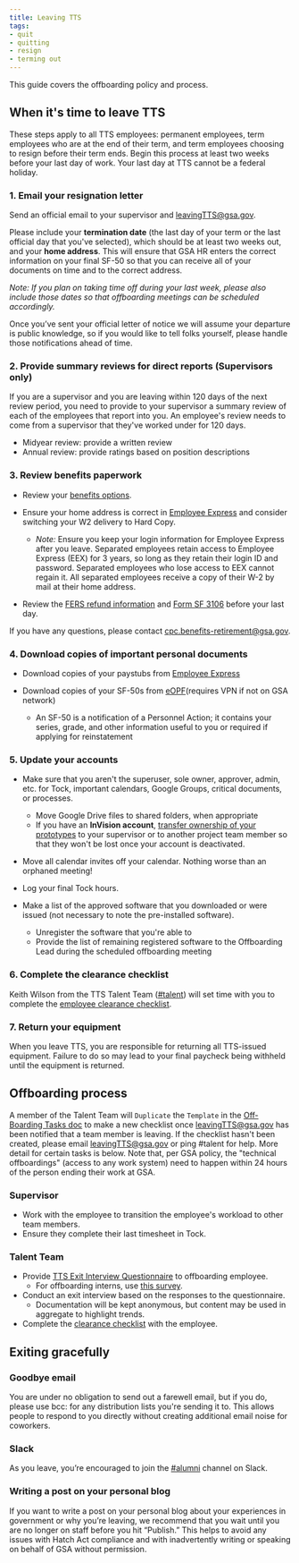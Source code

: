 ```yaml
---
title: Leaving TTS
tags:
- quit
- quitting
- resign
- terming out
---
```


This guide covers the offboarding policy and process.

## When it's time to leave TTS

These steps apply to all TTS employees: permanent employees, term employees who are at the end of their term, and term employees choosing to resign before their term ends. Begin this process at least two weeks before your last day of work. Your last day at TTS cannot be a federal holiday.

### 1. Email your resignation letter

Send an official email to your supervisor and [leavingTTS@gsa.gov](mailto:leavingTTS@gsa.gov).

Please include your **termination date** (the last day of your term or the last official day that you've selected), which should be at least two weeks out, and your **home address**.  This will ensure that GSA HR enters the correct information on your final SF-50 so that you can receive all of your documents on time and to the correct address.

*Note: If you plan on taking time off during your last week, please also include those dates so that offboarding meetings can be scheduled accordingly.*

Once you’ve sent your official letter of notice we will assume your departure is public knowledge, so if you would like to tell folks yourself, please handle those notifications ahead of time. 

### 2. Provide summary reviews for direct reports (Supervisors only)

If you are a supervisor and you are leaving within 120 days of the next review period, you need to provide to your supervisor a summary review of each of the employees that report into you. An employee's review needs to come from a supervisor that they've worked under for 120 days.

- Midyear review: provide a written review
- Annual review: provide ratings based on position descriptions

### 3. Review benefits paperwork

* Review your [benefits options](https://docs.google.com/document/d/1fuPxdhSY4YCYQvTFhjmjtLpRK8_ophZnFA9hsK8zftA/edit).

* Ensure your home address is correct in [Employee Express](https://www.employeeexpress.gov/) and consider switching your W2 delivery to Hard Copy.

    * _Note:_ Ensure you keep your login information for Employee Express after
      you leave. Separated employees retain access to Employee Express (EEX) for 3 years, so long as they retain their login ID and password. Separated employees who lose access to EEX cannot regain it. All separated employees receive a copy of their W-2 by mail at their home address.

* Review the [FERS refund information](https://docs.google.com/document/d/1TiFdQ-2pyrmib3Zsh1GDGeWorM7F-cbxk1u-82zX0Aw/edit) and [Form SF 3106](https://drive.google.com/a/gsa.gov/file/d/0B4J4Dpr2HVDsMnpEQnc1ZHI0RkVadjVOZGZhOTVKMVZyUktN/view) before your last day.

If you have any questions, please contact [cpc.benefits-retirement@gsa.gov](mailto:cpc.benefits-retirement@gsa.gov).

### 4. Download copies of important personal documents

* Download copies of your paystubs from [Employee Express](https://www.employeeexpress.gov/)

* Download copies of your SF-50s from [eOPF](https://eopf.opm.gov/gsa/)(requires VPN if not on GSA network)
  * An SF-50 is a notification of a Personnel Action; it contains your series, grade, and other information useful to you or required if applying for reinstatement

### 5. Update your accounts

* Make sure that you aren't the superuser, sole owner, approver, admin, etc. for Tock, important calendars, Google Groups, critical documents, or processes.
  * Move Google Drive files to shared folders, when appropriate
  * If you have an **InVision account**, [transfer ownership of your prototypes](https://support.invisionapp.com/hc/en-us/articles/203730565-How-do-I-transfer-my-prototype-to-another-account-) to your supervisor or to another project team member so that they won't be lost once your account is deactivated. 

* Move all calendar invites off your calendar. Nothing worse than an orphaned meeting!

* Log your final Tock hours.

* Make a list of the approved software that you downloaded or were issued (not necessary to note the pre-installed software).
  * Unregister the software that you're able to
  * Provide the list of remaining registered software to the Offboarding Lead during the scheduled offboarding meeting

### 6. Complete the clearance checklist

Keith Wilson from the TTS Talent Team ([#talent](https://gsa-tts.slack.com/messages/talent/)) will set time with you to complete the [employee clearance checklist](https://drive.google.com/a/gsa.gov/file/d/0B2b-_CCBBYvRNGNVWTRjUnpmTVNtUUR6clVJdUt2MFVTNm5j/view?usp=sharing).

### 7. Return your equipment

When you leave TTS, you are responsible for returning all TTS-issued equipment. Failure to do so may lead to your final paycheck being withheld until the equipment is returned.

## Offboarding process

A member of the Talent Team will `Duplicate` the `Template` in the [Off-Boarding Tasks doc](https://docs.google.com/spreadsheets/d/1IlFY5AAvTyuS7yDHk5_odJGHYZDU_MN9HNGKJ2zXwi0/edit#gid=0) to make a new checklist once leavingTTS@gsa.gov has been notified that a team member is leaving.  If the checklist hasn't been created, please email [leavingTTS@gsa.gov](mailto:leavingTTS@gsa.gov) or ping #talent for help.  More detail for certain tasks is below. Note that, per GSA policy, the "technical offboardings" (access to any work system) need to happen within 24 hours of the person ending their work at GSA.

### Supervisor

- Work with the employee to transition the employee's workload to other team members.
- Ensure they complete their last timesheet in Tock.

### Talent Team

- Provide [TTS Exit Interview Questionnaire](https://goo.gl/forms/jBmNLwg8Y4ZY4n4s1) to offboarding employee.
  - For offboarding interns, use [this survey](https://goo.gl/forms/XOy7QO4zcnz6LyLh1).
- Conduct an exit interview based on the responses to the questionnaire.
  - Documentation will be kept anonymous, but content may be used in aggregate to highlight trends.
- Complete the [clearance checklist](https://drive.google.com/a/gsa.gov/file/d/0B2b-_CCBBYvRNGNVWTRjUnpmTVNtUUR6clVJdUt2MFVTNm5j/view?usp=sharing) with the employee.

## Exiting gracefully

### Goodbye email

You are under no obligation to send out a farewell email, but if you do, please use bcc: for any distribution lists you're sending it to.  This allows people to respond to you directly without creating additional email noise for coworkers.

### Slack

As you leave, you’re encouraged to join the [#alumni](https://gsa-tts.slack.com/messages/C0DH5B68Y) channel on Slack.

### Writing a post on your personal blog

If you want to write a post on your personal blog about your experiences in government or why you’re leaving, we recommend that you wait until you are no longer on staff before you hit “Publish.” This helps to avoid any issues with Hatch Act compliance and with inadvertently writing or speaking on behalf of GSA without permission.
